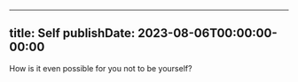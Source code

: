 
---
title: Self
publishDate: 2023-08-06T00:00:00-00:00
---

How is it even possible for you not to be yourself?
